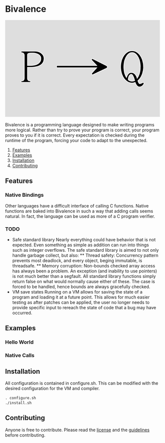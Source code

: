 # Bivalence
<p align="center">
<img src="bivalence.png">
</p>

Bivalence is a programming language designed to make writing programs more logical. Rather than try to prove your program is correct, your program proves to you if it is correct. Every expectation is checked during the runtime of the program, forcing your code to adapt to the unexpected. 

1. [Features](#Features)
2. [Examples](#Examples)
3. [Installation](#Installation)
4. [Contributing](#Contributing)

## Features
### Native Bindings
Other languages have a difficult interface of calling C functions. Native functions are baked into Bivalence in such a way that adding calls seems natural. In fact, the language can be used as more of a C program verifier. 

### TODO
* Safe standard library
Nearly everything could have behavior that is not expected. Even something as simple as addition can run into things such as integer overflows. The safe standard library is aimed to not only handle garbage collect, but also:
** Thread safety: Concurrency pattern prevents most deadlock, and every object, beging immutable, is threadsafe.
** Memory corruption: Non-bounds checked array access has always been a problem. An exception (and inability to use pointers) is not much better than a segfault. All standard library functions simply return false on what would normally cause either of these. The case is forced to be handled, hence bounds are always gracefully checked.
* VM save states
Running on a VM allows for saving the state of a program and loading it at a future point. This allows for much easier testing as after patches can be applied, the user no longer needs to provide specific input to rereach the state of code that a bug may have occurred. 

## Examples
### Hello World
### Native Calls

## Installation 
All configuration is contained in configure.sh. This can be modified with the desired configuration for the VM and compiler.
```
. configure.sh
./install.sh
```

## Contributing
Anyone is free to contribute. Please read the [license](LICENSE) and the [guidelines](guidelines.org) before contributing.

